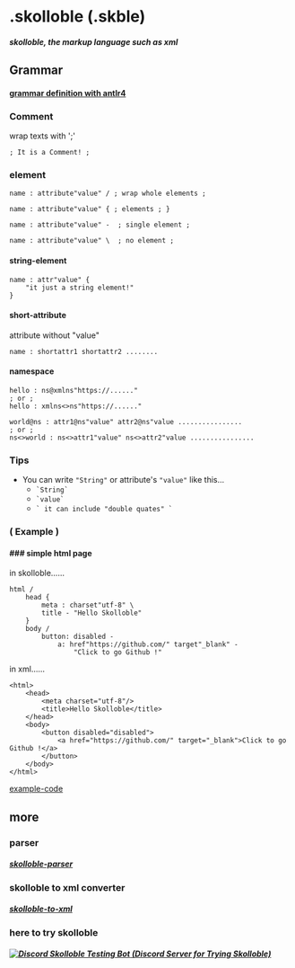 # .skolloble  (.skble)

#### _skolloble, the markup language such as xml_

## Grammar

#### [grammar definition with antlr4](skolloble-grammar/grammar/src/main/antlr/Skolloble.g4)

### Comment
wrap texts with ';'
```
; It is a Comment! ;
```

### element

```
name : attribute"value" / ; wrap whole elements ;

name : attribute"value" { ; elements ; }

name : attribute"value" -  ; single element ;

name : attribute"value" \  ; no element ;
```

#### string-element
```
name : attr"value" {
    "it just a string element!"
}
```

#### short-attribute

attribute without "value"

```
name : shortattr1 shortattr2 ........
```

#### namespace
```
hello : ns@xmlns"https://......"
; or ;
hello : xmlns<>ns"https://......"
```
```
world@ns : attr1@ns"value" attr2@ns"value ................
; or ;
ns<>world : ns<>attr1"value" ns<>attr2"value ................
```

### Tips

+ You can write `"String"` or attribute's `"value"` like this...
  + ``` `String` ```
  + ``` `value` ```
  + ``` ` it can include "double quates" ` ```

### ( Example )

#### ### simple html page

in skolloble......

```
html /
    head {
        meta : charset"utf-8" \
        title - "Hello Skolloble"
    }
    body /
        button: disabled -
            a: href"https://github.com/" target"_blank" -
                "Click to go Github !"
```

in xml......

```
<html>
    <head>
        <meta charset="utf-8"/>    
        <title>Hello Skolloble</title>
    </head>
    <body>
        <button disabled="disabled">
            <a href="https://github.com/" target="_blank">Click to go Github !</a>
        </button>
    </body>
</html>
```

[example-code](skolloble-test)

## more

### parser

##### [skolloble-parser](skolloble-parser)

### skolloble to xml converter

##### [skolloble-to-xml](skolloble-to-xml)

### here to try skolloble

##### [![Discord Skolloble Testing Bot](https://cdn.discordapp.com/avatars/940828335754334209/efc1bfd6dd576e0728fa80c1a1bf38d3.webp?size=128) (Discord Server for Trying Skolloble)](https://discord.gg/yj9YKDyw)

